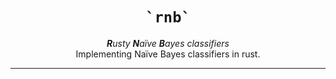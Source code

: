 <div align="center">
    <h1><code>`rnb`</code></h1>
    <i><b>R</b>usty <b>N</b>aïve <b>B</b>ayes classifiers </i>
    <br/>
    Implementing Naïve Bayes classifiers in rust.
    <hr>
</div>